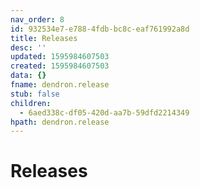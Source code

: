 ```yaml
---
nav_order: 8
id: 932534e7-e788-4fdb-bc8c-eaf761992a8d
title: Releases
desc: ''
updated: 1595984607503
created: 1595984607503
data: {}
fname: dendron.release
stub: false
children:
  - 6aed338c-df05-420d-aa7b-59dfd2214349
hpath: dendron.release
---
```


# Releases

